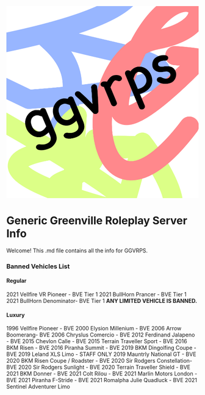 ﻿
![enter image description here](https://github.com/Quipy509/ggvrpsinfo/raw/main/1AB35DC8-6832-47A6-BD6C-8488869C0CFA.jpeg)
# Generic Greenville Roleplay Server Info
Welcome! This .md file contains all the info for GGVRPS.

### Banned Vehicles List
#### Regular

2021 Vellfire VR Pioneer - BVE Tier 1
2021 BullHorn Prancer - BVE Tier 1
2021 BullHorn Denominator- BVE Tier 1
**ANY LIMITED VEHICLE IS BANNED.**

#### Luxury

1996 Vellfire Pioneer - BVE
2000 Elysion Millenium - BVE
2006 Arrow Boomerang- BVE
2006 Chryslus Comercio - BVE
2012 Ferdinand Jalapeno - BVE
2015 Chevlon Calle - BVE
2015 Terrain Traveller Sport - BVE
2016 BKM Risen - BVE
2016 Piranha Summit - BVE
2019 BKM Dingolfing Coupe - BVE
2019 Leland XLS Limo - STAFF ONLY
2019 Mauntrly National GT - BVE
2020 BKM Risen Coupe / Roadster - BVE
2020 Sir Rodgers Constellation- BVE
2020 Sir Rodgers Sunlight - BVE
2020 Terrain Traveller Shield - BVE
2021 BKM Donner - BVE
2021 Colt Rilou - BVE
2021 Marlin Motors London - BVE
2021 Piranha F-Stride - BVE
2021 Romalpha Julie Quadluck - BVE
2021 Sentinel Adventurer Limo

